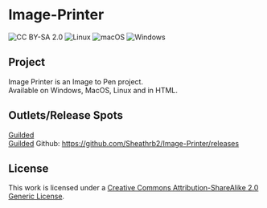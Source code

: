 # Image-Printer
![CC BY-SA 2.0][cc-by-sa-shield] ![Linux](https://img.shields.io/badge/Linux-FCC624?style=for-the-badge&logo=linux&logoColor=black) ![macOS](https://img.shields.io/badge/mac%20os-000000?style=for-the-badge&logo=macos&logoColor=F0F0F0) ![Windows](https://img.shields.io/badge/Windows-0078D6?style=for-the-badge&logo=windows&logoColor=white)
## Project
<span>Image Printer is an Image to Pen project.</span><br>
<span>Available on Windows, MacOS, Linux and in HTML.</span>
## Outlets/Release Spots
<a href="https://www.guilded.gg/u/TheBailzOnYT"><span>Guilded</span></a>
<br> 
<a href="https://www.guilded.gg/u/TheBailzOnYT"><span>Guilded</span></a>
Github: https://github.com/Sheathrb2/Image-Printer/releases

## License


This work is licensed under a [Creative Commons Attribution-ShareAlike 2.0 Generic License][cc-by-sa].

[cc-by-sa]: http://creativecommons.org/licenses/by-sa/2.0/
[cc-by-sa-shield]: https://img.shields.io/badge/License-CC%20BY--SA%202.0-lightgrey.svg
